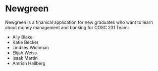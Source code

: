 # Newgreen
Newgreen is a finanical application for new graduates who want to learn about money management and banking for COSC 231 
Team:
- Ally Blake
- Katie Becker
- Lindsey Wichman
- Elijah Weiss
- Isaak Martin
- Amrish Hallberg
